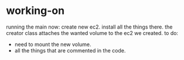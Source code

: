 # working-on
running the main now:
create new ec2.
install all the things there.
the creator class attaches the wanted volume to the ec2 we created.
to do:
- need to mount the new volume.
- all the things that are commented in the code.
